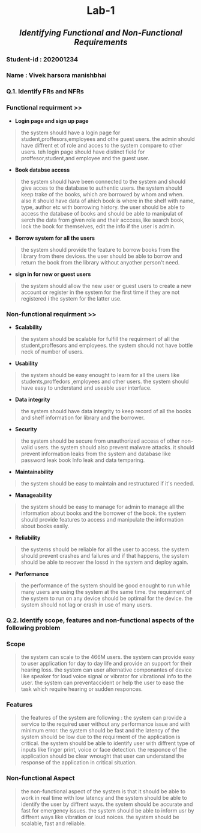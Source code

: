 # <p align="center">  **Lab-1** </p>

## <p align="center"> ***Identifying Functional and Non-Functional Requirements*** </p>

### **Student-id : 202001234**

### **Name : Vivek harsora manishbhai**

### Q.1. Identify FRs and NFRs

### **Functional requirment** >>

- **Login page and sign up page**

> the system should have a login page for student,proffesors,employees and othe guest users. the admin should have diffrent et of role and acces to the system compare to other users. teh login page should have distinct field for proffesor,student,and employee and the guest user.

- **Book databse access**

> the system should have been connected to the system and should give acces to the database to authentic users. the system should keep trake of the books, which are borrowed by whom and when. also it should have data of ahich book is where in the shelf with name, type, author etc with borrowing history. the user should be able to access the database of books and should be able to manipulat of serch the data from given role and their acccess,like search book, lock the book for themselves, edit the info if the user is admin.

- **Borrow system for all the users**

> the system should provide the feature to borrow books from the library from there devices. the user should be able to borrow and return the book from the library without anyother person't need.

- **sign in for new or guest users**

> the system should allow the new user or guest users to create a new account or register in the system for the first time if they are not registered i the system for the latter use.

### **Non-functional requirment** >>

- **Scalability**

> the system should be scalable for fulfill the requirment of all the student,proffesors and employees. the system should not have bottle neck of number of users.

- **Usability**

> the system should be easy enought to learn for all the users like students,proffedors ,employees and other users. the system should have easy to understand and useable user interface.

- **Data integrity**

> the system should have data integrity to keep record of all the books and shelf information for library and the borrower.

- **Security**

> the system should be secure from unauthorized access of other non-valid users. the system should also prevent malware attacks. it should prevent information leaks from the system and database like password leak book lnfo leak and data temparing.

- **Maintainability**

> the system should be easy to maintain and restructured if it's needed.

- **Manageability**

> the system should be easy to manage for admin to manage all the information about books and the borrower of the book. the system should provide features to access and manipulate the information about books easily.

- **Reliability**

> the systems should be reliable for all the user to access. the system should prevent crashes and failures and if that happens, the system should be able to recover the lossd in the system and deploy again.

- **Performance**

> the performance of the system should be good enought to run while many users are using the system at the same time. the requirment of the system to run on any device should be optimal for the device. the system should not lag or crash in use of many users.

### Q.2. Identify scope, features and non-functional aspects of the following problem

### **Scope**

> the system can scale to the 466M users. the system can provide easy to user application for day to day life and provide an support for their hearing loss. the system can user alternative componantes of device like speaker for loud voice signal or vibrator for vibrational info to the user. the system can preventaccident or help the user to ease the task which require hearing or sudden responces.

### **Features**

> the features of the system are following : the system can provide a service to the required user without any performance issue and with minimum error. the system should be fast and the latency of the system should be low due to the requirment of the application is critical. the system should be able to identify user with diffrent type of inputs like finger print, voice or face detection. the responce of the application should be clear wnought that user can understand the response of the application in critical situation.

### **Non-functional Aspect**

> the non-functional aspect of the system is that it should be able to work in real time with low latency and the system should be able to identify the user by diffrent ways. the system should be accurate and fast for emergency issues. the system should be able to inform usr by diffrent ways like vibration or loud noices. the system should be scalable, fast and reliable.
